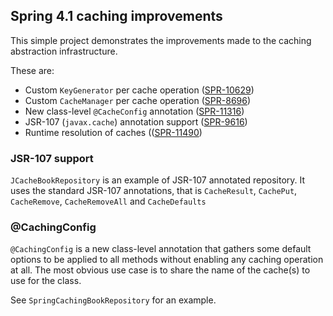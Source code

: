 ## Spring 4.1 caching improvements

This simple project demonstrates the improvements made to the caching abstraction
infrastructure.

These are:

* Custom `KeyGenerator` per cache operation ([SPR-10629](https://jira.springsource.org/browse/SPR-10629))
* Custom `CacheManager` per cache operation ([SPR-8696](https://jira.springsource.org/browse/SPR-8696))
* New class-level `@CacheConfig` annotation ([SPR-11316](https://jira.springsource.org/browse/SPR-11316))
* JSR-107 (`javax.cache`) annotation support ([SPR-9616](https://jira.springsource.org/browse/SPR-9616))
* Runtime resolution of caches (([SPR-11490](https://jira.springsource.org/browse/SPR-11490))

### JSR-107 support

`JCacheBookRepository` is an example of JSR-107 annotated repository. It uses the
standard JSR-107 annotations, that is `CacheResult`, `CachePut`, `CacheRemove`,
`CacheRemoveAll` and `CacheDefaults`

### @CachingConfig

`@CachingConfig` is a new class-level annotation that gathers some default options to
be applied to all methods without enabling any caching operation at all. The most obvious
use case is to share the name of the cache(s) to use for the class.

See `SpringCachingBookRepository` for an example.